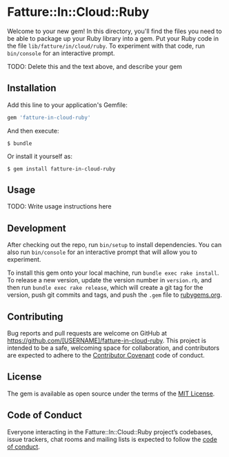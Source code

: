 # Fatture::In::Cloud::Ruby

Welcome to your new gem! In this directory, you'll find the files you need to be able to package up your Ruby library into a gem. Put your Ruby code in the file `lib/fatture/in/cloud/ruby`. To experiment with that code, run `bin/console` for an interactive prompt.

TODO: Delete this and the text above, and describe your gem

## Installation

Add this line to your application's Gemfile:

```ruby
gem 'fatture-in-cloud-ruby'
```

And then execute:

    $ bundle

Or install it yourself as:

    $ gem install fatture-in-cloud-ruby

## Usage

TODO: Write usage instructions here

## Development

After checking out the repo, run `bin/setup` to install dependencies. You can also run `bin/console` for an interactive prompt that will allow you to experiment.

To install this gem onto your local machine, run `bundle exec rake install`. To release a new version, update the version number in `version.rb`, and then run `bundle exec rake release`, which will create a git tag for the version, push git commits and tags, and push the `.gem` file to [rubygems.org](https://rubygems.org).

## Contributing

Bug reports and pull requests are welcome on GitHub at https://github.com/[USERNAME]/fatture-in-cloud-ruby. This project is intended to be a safe, welcoming space for collaboration, and contributors are expected to adhere to the [Contributor Covenant](http://contributor-covenant.org) code of conduct.

## License

The gem is available as open source under the terms of the [MIT License](https://opensource.org/licenses/MIT).

## Code of Conduct

Everyone interacting in the Fatture::In::Cloud::Ruby project’s codebases, issue trackers, chat rooms and mailing lists is expected to follow the [code of conduct](https://github.com/[USERNAME]/fatture-in-cloud-ruby/blob/master/CODE_OF_CONDUCT.md).
